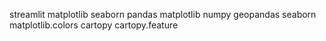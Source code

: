 streamlit
matplotlib
seaborn
pandas
matplotlib
numpy
geopandas
seaborn
matplotlib.colors 
cartopy
cartopy.feature
